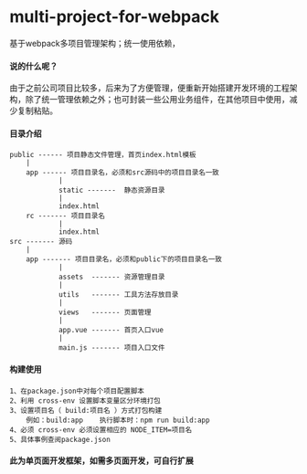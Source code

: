 # multi-project-for-webpack
基于webpack多项目管理架构；统一使用依赖，

#### 说的什么呢？

  由于之前公司项目比较多，后来为了方便管理，便重新开始搭建开发环境的工程架构，除了统一管理依赖之外；也可封装一些公用业务组件，在其他项目中使用，减少复制粘贴。

#### 目录介绍

	public ------ 项目静态文件管理，首页index.html模板
		|
		app ------ 项目目录名，必须和src源码中的项目目录名一致
				|
				static -------	静态资源目录
				|
				index.html
		rc ------- 项目目录名
				|
				index.html
	src -------	源码
		|
		app -------	项目目录名，必须和public下的项目目录名一致
				|
				assets	-------	资源管理目录
				|
				utils	-------	工具方法存放目录
				|
				views	-------	页面管理
				|
				app.vue	-------	首页入口vue
				|
				main.js	-------	项目入口文件
	
####	构建使用

	1、在package.json中对每个项目配置脚本
	2、利用 cross-env 设置脚本变量区分环境打包
	3、设置项目名（ build:项目名 ）方式打包构建
		例如：build:app	执行脚本时：npm run build:app
	4、必须 cross-env 必须设置相应的 NODE_ITEM=项目名
	5、具体事例查阅package.json

####	此为单页面开发框架，如需多页面开发，可自行扩展